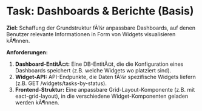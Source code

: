 ﻿# Task: Dashboards & Berichte (Basis)

**Ziel:** Schaffung der Grundstruktur fÃ¼r anpassbare Dashboards, auf denen Benutzer relevante Informationen in Form von Widgets visualisieren kÃ¶nnen.

**Anforderungen:**
1.  **Dashboard-EntitÃ¤t:** Eine DB-EntitÃ¤t, die die Konfiguration eines Dashboards speichert (z.B. welche Widgets wo platziert sind).
2.  **Widget-API:** API-Endpunkte, die Daten fÃ¼r spezifische Widgets liefern (z.B. GET /widgets/tasks-by-status).
3.  **Frontend-Struktur:** Eine anpassbare Grid-Layout-Komponente (z.B. mit eact-grid-layout), in die verschiedene Widget-Komponenten geladen werden kÃ¶nnen.
